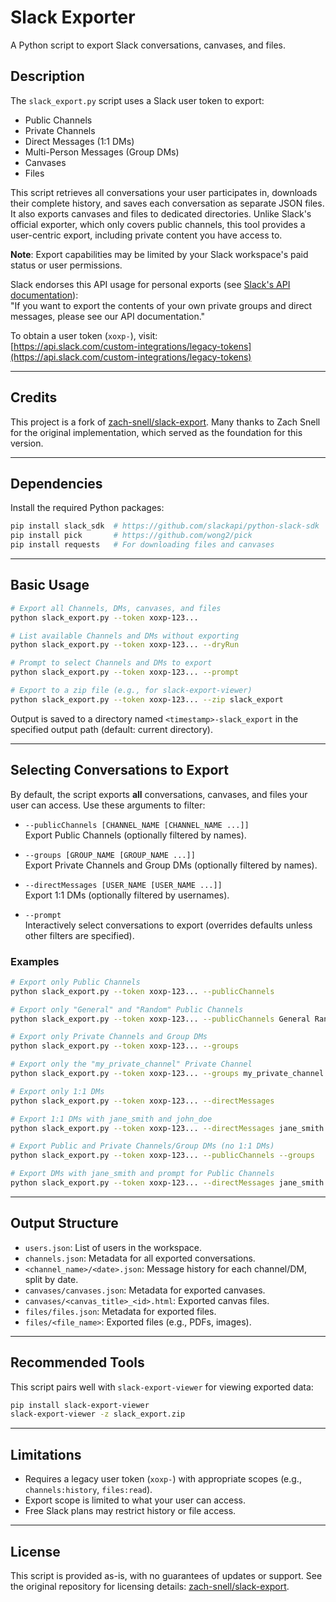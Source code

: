 # Slack Exporter

A Python script to export Slack conversations, canvases, and files.

## Description

The `slack_export.py` script uses a Slack user token to export:

- Public Channels
- Private Channels
- Direct Messages (1:1 DMs)
- Multi-Person Messages (Group DMs)
- Canvases
- Files

This script retrieves all conversations your user participates in, downloads their complete history, and saves each conversation as separate JSON files. It also exports canvases and files to dedicated directories. Unlike Slack's official exporter, which only covers public channels, this tool provides a user-centric export, including private content you have access to.

**Note**: Export capabilities may be limited by your Slack workspace's paid status or user permissions.

Slack endorses this API usage for personal exports (see [Slack's API documentation](https://get.slack.help/hc/en-us/articles/204897248)):  
"If you want to export the contents of your own private groups and direct messages, please see our API documentation."

To obtain a user token (`xoxp-`), visit:  
[https://api.slack.com/custom-integrations/legacy-tokens](https://api.slack.com/custom-integrations/legacy-tokens)

---

## Credits

This project is a fork of [zach-snell/slack-export](https://github.com/zach-snell/slack-export). Many thanks to Zach Snell for the original implementation, which served as the foundation for this version.

---

## Dependencies

Install the required Python packages:

```bash
pip install slack_sdk  # https://github.com/slackapi/python-slack-sdk
pip install pick       # https://github.com/wong2/pick
pip install requests   # For downloading files and canvases
```

---

## Basic Usage

```bash
# Export all Channels, DMs, canvases, and files
python slack_export.py --token xoxp-123...

# List available Channels and DMs without exporting
python slack_export.py --token xoxp-123... --dryRun

# Prompt to select Channels and DMs to export
python slack_export.py --token xoxp-123... --prompt

# Export to a zip file (e.g., for slack-export-viewer)
python slack_export.py --token xoxp-123... --zip slack_export
```

Output is saved to a directory named `<timestamp>-slack_export` in the specified output path (default: current directory).

---

## Selecting Conversations to Export

By default, the script exports **all** conversations, canvases, and files your user can access. Use these arguments to filter:

- `--publicChannels [CHANNEL_NAME [CHANNEL_NAME ...]]`  
  Export Public Channels (optionally filtered by names).

- `--groups [GROUP_NAME [GROUP_NAME ...]]`  
  Export Private Channels and Group DMs (optionally filtered by names).

- `--directMessages [USER_NAME [USER_NAME ...]]`  
  Export 1:1 DMs (optionally filtered by usernames).

- `--prompt`  
  Interactively select conversations to export (overrides defaults unless other filters are specified).

### Examples

```bash
# Export only Public Channels
python slack_export.py --token xoxp-123... --publicChannels

# Export only "General" and "Random" Public Channels
python slack_export.py --token xoxp-123... --publicChannels General Random

# Export only Private Channels and Group DMs
python slack_export.py --token xoxp-123... --groups

# Export only the "my_private_channel" Private Channel
python slack_export.py --token xoxp-123... --groups my_private_channel

# Export only 1:1 DMs
python slack_export.py --token xoxp-123... --directMessages

# Export 1:1 DMs with jane_smith and john_doe
python slack_export.py --token xoxp-123... --directMessages jane_smith john_doe

# Export Public and Private Channels/Group DMs (no 1:1 DMs)
python slack_export.py --token xoxp-123... --publicChannels --groups

# Export DMs with jane_smith and prompt for Public Channels
python slack_export.py --token xoxp-123... --directMessages jane_smith --publicChannels --prompt
```

---

## Output Structure

- `users.json`: List of users in the workspace.
- `channels.json`: Metadata for all exported conversations.
- `<channel_name>/<date>.json`: Message history for each channel/DM, split by date.
- `canvases/canvases.json`: Metadata for exported canvases.
- `canvases/<canvas_title>_<id>.html`: Exported canvas files.
- `files/files.json`: Metadata for exported files.
- `files/<file_name>`: Exported files (e.g., PDFs, images).

---

## Recommended Tools

This script pairs well with `slack-export-viewer` for viewing exported data:

```bash
pip install slack-export-viewer
slack-export-viewer -z slack_export.zip
```

---

## Limitations

- Requires a legacy user token (`xoxp-`) with appropriate scopes (e.g., `channels:history`, `files:read`).
- Export scope is limited to what your user can access.
- Free Slack plans may restrict history or file access.

---

## License

This script is provided as-is, with no guarantees of updates or support. See the original repository for licensing details: [zach-snell/slack-export](https://github.com/zach-snell/slack-export).
